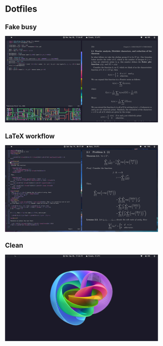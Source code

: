 # Dotfiles



## Fake busy
![](screen.png)

## LaTeX workflow
![](texing.png)

## Clean
![](clean.png)
